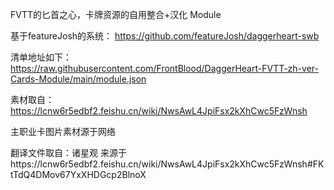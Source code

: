 FVTT的匕首之心，卡牌资源的自用整合+汉化 Module

基于featureJosh的系统：
https://github.com/featureJosh/daggerheart-swb

清单地址如下：
https://raw.githubusercontent.com/FrontBlood/DaggerHeart-FVTT-zh-ver-Cards-Module/main/module.json

素材取自：
https://lcnw6r5edbf2.feishu.cn/wiki/NwsAwL4JpiFsx2kXhCwc5FzWnsh

主职业卡图片素材源于网络

翻译文件取自：诸星观
来源于https://lcnw6r5edbf2.feishu.cn/wiki/NwsAwL4JpiFsx2kXhCwc5FzWnsh#FKtTdQ4DMov67YxXHDGcp2BlnoX
